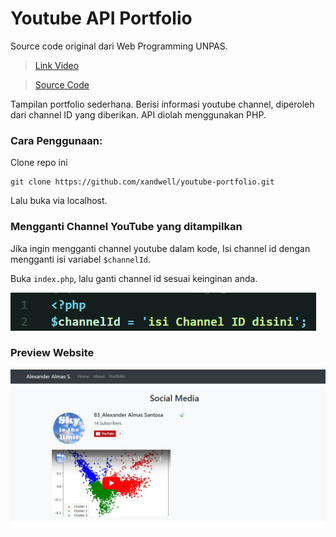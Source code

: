# Youtube API Portfolio
Source code original dari Web Programming UNPAS.

> [Link Video](https://youtu.be/-BmTKA1xCm8)

> [Source Code](https://github.com/sandhikagalih/rest-api/tree/master/6.%20youtube-dan-instagram-api/wpu-portfolio)

Tampilan portfolio sederhana. Berisi informasi youtube channel, diperoleh dari channel ID yang diberikan. API diolah menggunakan PHP.

### Cara Penggunaan:

Clone repo ini
```
git clone https://github.com/xandwell/youtube-portfolio.git
```

Lalu buka via localhost.


### Mengganti Channel YouTube yang ditampilkan

Jika ingin mengganti channel youtube dalam kode, Isi channel id dengan mengganti isi variabel `$channelId`.

Buka `index.php`, lalu ganti channel id sesuai keinginan anda.

![channel-id](/img-for-readme/channelid.png?raw=true)

### Preview Website

![tampilan](/img-for-readme/tampilan.png?raw=true)